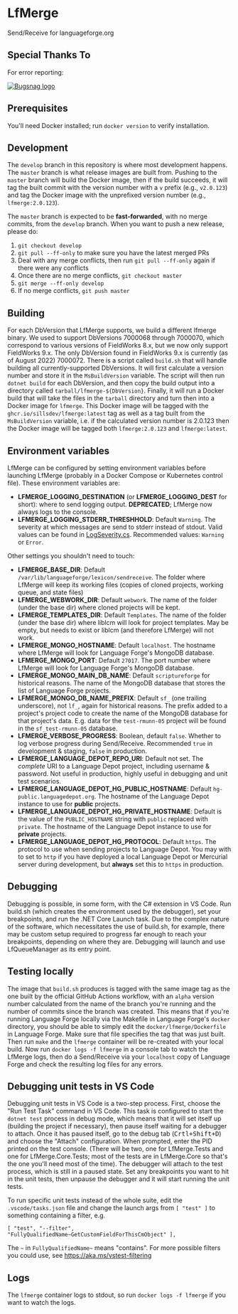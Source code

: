 # LfMerge

Send/Receive for languageforge.org

## Special Thanks To

For error reporting:

[![Bugsnag logo](readme_images/bugsnag-logo.png "Bugsnag")](https://bugsnag.com/blog/bugsnag-loves-open-source)

## Prerequisites

You'll need Docker installed; run `docker version` to verify installation.

## Development

The `develop` branch in this repository is where most development happens. The `master` branch is what release images are built from. Pushing to the `master` branch will build the Docker image, then if the build succeeds, it will tag the built commit with the version number with a `v` prefix (e.g., `v2.0.123`) and tag the Docker image with the unprefixed version number (e.g., `lfmerge:2.0.123`).

The `master` branch is expected to be **fast-forwarded**, with no merge commits, from the `develop` branch. When you want to push a new release, please do:

1. `git checkout develop`
1. `git pull --ff-only` to make sure you have the latest merged PRs
1. Deal with any merge conflicts, then run `git pull --ff-only` again if there were any conflicts
1. Once there are no merge conflicts, `git checkout master`
1. `git merge --ff-only develop`
1. If no merge conflicts, `git push master`

## Building

For each DbVersion that LfMerge supports, we build a different lfmerge binary. We used to support DbVersions 7000068 through 7000070, which correspond to various versions of FieldWorks 8.x, but we now only support FieldWorks 9.x. The only DbVersion found in FieldWorks 9.x is currently (as of August 2022) 7000072. There is a script called `build.sh` that will handle building all currently-supported DbVersions. It will first calculate a version number and store it in the `MsBuildVersion` variable. The script will then run `dotnet build` for each DbVersion, and then copy the build output into a directory called `tarball/lfmerge-${DbVersion}`. Finally, it will run a Docker build that will take the files in the `tarball` directory and turn then into a Docker image for `lfmerge`. This Docker image will be tagged with the `ghcr.io/sillsdev/lfmerge:latest` tag as well as a tag built from the `MsBuildVersion` variable, i.e. if the calculated version number is 2.0.123 then the Docker image will be tagged both `lfmerge:2.0.123` and `lfmerge:latest`.

## Environment variables

LfMerge can be configured by setting environment variables before launching LfMerge (probably in a Docker Compose or Kubernetes control file). These environment variables are:

- **LFMERGE_LOGGING_DESTINATION** (or **LFMERGE_LOGGING_DEST** for short): where to send logging output. **DEPRECATED**; LfMerge now always logs to the console.
- **LFMERGE_LOGGING_STDERR_THRESHHOLD**: Default `Warning`. The severity at which messages are send to stderr instead of stdout. Valid values can be found in [LogSeverity.cs](src/LfMerge.Core/Logging/LogSeverity.cs). Recommended values: `Warning` or `Error`.

Other settings you shouldn't need to touch:

- **LFMERGE_BASE_DIR**: Default `/var/lib/languageforge/lexicon/sendreceive`. The folder where LfMerge will keep its working files (copies of cloned projects, working queue, and state files)
- **LFMERGE_WEBWORK_DIR**: Default `webwork`. The name of the folder (under the base dir) where cloned projects will be kept.
- **LFMERGE_TEMPLATES_DIR**: Default `Templates`. The name of the folder (under the base dir) where liblcm will look for project templates. May be empty, but needs to exist or liblcm (and therefore LfMerge) will not work.
- **LFMERGE_MONGO_HOSTNAME**: Default `localhost`. The hostname where LfMerge will look for Language Forge's MongoDB database.
- **LFMERGE_MONGO_PORT**: Default `27017`. The port number where LfMerge will look for Language Forge's MongoDB database.
- **LFMERGE_MONGO_MAIN_DB_NAME**: Default `scriptureforge` for historical reasons. The name of the MongoDB database that stores the list of Language Forge projects.
- **LFMERGE_MONGO_DB_NAME_PREFIX**: Default `sf_` (one trailing underscore), not `lf_`, again for historical reasons. The prefix added to a project's project code to create the name of the MongoDB database for that project's data. E.g. data for the `test-rmunn-05` project will be found in the `sf_test-rmunn-05` database.
- **LFMERGE_VERBOSE_PROGRESS**: Boolean, default `false`. Whether to log verbose progress during Send/Receive. Recommended `true` in development & staging, `false` in production.
- **LFMERGE_LANGUAGE_DEPOT_REPO_URI**: Default not set. The *complete* URI to a Language Depot project, including username & password. Not useful in production, highly useful in debugging and unit test scenarios.
- **LFMERGE_LANGUAGE_DEPOT_HG_PUBLIC_HOSTNAME**: Default `hg-public.languagedepot.org`. The hostname of the Language Depot instance to use for **public** projects.
- **LFMERGE_LANGUAGE_DEPOT_HG_PRIVATE_HOSTNAME**: Default is the value of the `PUBLIC_HOSTNAME` string with `public` replaced with `private`. The hostname of the Language Depot instance to use for **private** projects.
- **LFMERGE_LANGUAGE_DEPOT_HG_PROTOCOL**: Default `https`. The protocol to use when sending projects to Language Depot. You may with to set to `http` if you have deployed a local Language Depot or Mercurial server during development, but **always** set this to `https` in production.

## Debugging

Debugging is possible, in some form, with the C# extension in VS Code. Run build.sh (which creates the environment used by the debugger), set your breakpoints, and run the .NET Core Launch task. Due to the complex nature of the software, which necessitates the use of build.sh, for example, there may be custom setup required to progress far enough to reach your breakpoints, depending on where they are. Debugging will launch and use LfQueueManager as its entry point.

## Testing locally

The image that `build.sh` produces is tagged with the same image tag as the one built by the official GitHub Actions workflow, with an `alpha` version number calculated from the name of the branch you're running and the number of commits since the branch was created. This means that if you're running Language Forge locally via the Makefile in Language Forge's `docker` directory, you should be able to simply edit the `docker/lfmerge/Dockerfile` in Language Forge. Make sure that file specifies the tag that was just built. Then run `make` and the `lfmerge` container will be re-created with your local build. Now run `docker logs -f lfmerge` in a console tab to watch the LfMerge logs, then do a Send/Receive via your `localhost` copy of Language Forge and check the resulting log files for any errors.

## Debugging unit tests in VS Code

Debugging unit tests in VS Code is a two-step process. First, choose the "Run Test Task" command in VS Code. This task is configured to start the `dotnet test` process in debug mode, which means that it will set itself up (building the project if necessary), then pause itself waiting for a debugger to attach. Once it has paused itself, go to the debug tab (<kbd>Crtl+Shift+D</kbd>) and choose the "Attach" configuration. When prompted, enter the PID printed on the test console. (There will be two, one for LfMerge.Tests and one for LfMerge.Core.Tests; most of the tests are in LfMerge.Core so that's the one you'll need most of the time). The debugger will attach to the test process, which is still in a paused state. Set any breakpoints you want to hit in the unit tests, then unpause the debugger and it will start running the unit tests.

To run specific unit tests instead of the whole suite, edit the `.vscode/tasks.json` file and change the launch args from `[ "test" ]` to something containing a filter, e.g.

`[ "test", "--filter", "FullyQualifiedName~GetCustomFieldForThisCmObject" ],`

The `~` in `FullyQualifiedName~` means "contains". For more possible filters you could use, see https://aka.ms/vstest-filtering

## Logs

The `lfmerge` container logs to stdout, so run `docker logs -f lfmerge` if you want to watch the logs.
